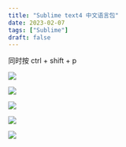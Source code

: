 ```yaml
---
title: "Sublime text4 中文语言包"
date: 2023-02-07
tags: ["Sublime"]
draft: false
---
```


同时按 ctrl + shift + p
<!--more-->

![](https://www.guyu.pro/2023/02/07/1.webp)

![](https://www.guyu.pro/2023/02/07/2.webp)

![](https://www.guyu.pro/2023/02/07/3.webp)

![](https://www.guyu.pro/2023/02/07/4.webp)

![](https://www.guyu.pro/2023/02/07/5.webp)

